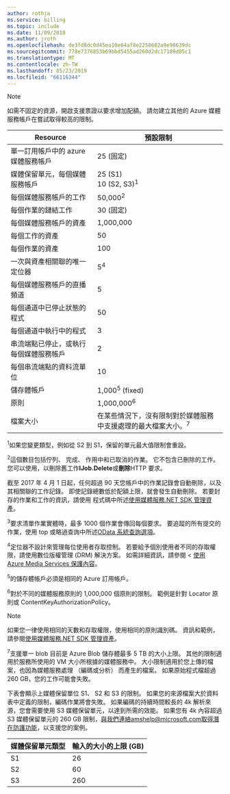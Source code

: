 ```yaml
---
author: rothja
ms.service: billing
ms.topic: include
ms.date: 11/09/2018
ms.author: jroth
ms.openlocfilehash: de3fd8dc0d45ea10e64af8e2258682a9e98639dc
ms.sourcegitcommit: 778e7376853b69bbd5455ad260d2dc17109d05c1
ms.translationtype: MT
ms.contentlocale: zh-TW
ms.lasthandoff: 05/23/2019
ms.locfileid: "66116344"
---
```

>[!NOTE]
>如需不固定的資源，開啟支援票證以要求增加配額。 請勿建立其他的 Azure 媒體服務帳戶在嘗試取得較高的限制。

| Resource | 預設限制 | 
| --- | --- | 
| 單一訂用帳戶中的 azure 媒體服務帳戶 | 25 (固定) |
| 媒體保留單元，每個媒體服務帳戶 |25 (S1)<br/>10 (S2, S3)<sup>1</sup> | 
| 每個媒體服務帳戶的工作 | 50,000<sup>2</sup> |
| 每個作業的鏈結工作 | 30 (固定) |
| 每個媒體服務帳戶的資產 | 1,000,000|
| 每個工作的資產 | 50 |
| 每個作業的資產 | 100 |
| 一次與資產相關聯的唯一定位器 | 5<sup>4</sup> |
| 每個媒體服務帳戶的直播頻道 |5|
| 每個通道中已停止狀態的程式  |50|
| 每個通道中執行中的程式  |3|
| 串流端點已停止，或執行每個媒體服務帳戶|2|
| 每個串流端點的資料流單位  |10 |
| 儲存體帳戶 | 1,000<sup>5</sup> (fixed) |
| 原則 | 1,000,000<sup>6</sup> |
| 檔案大小| 在某些情況下，沒有限制對於媒體服務中支援處理的最大檔案大小。<sup>7</sup> |

<sup>1</sup>如果您變更類型，例如從 S2 到 S1，保留的單元最大值限制會重設。

<sup>2</sup>這個數目包括佇列、 完成、 作用中和已取消的作業。 它不包含已刪除的工作。 您可以使用，以刪除舊工作**IJob.Delete**或**刪除**HTTP 要求。

截至 2017 年 4 月 1 日起，任何超過 90 天您帳戶中的作業記錄會自動刪除，以及其相關聯的工作記錄。 即使記錄總數低於配額上限，就會發生自動刪除。 若要封存的作業和工作的資訊，請使用 程式碼中所述[使用媒體服務.NET SDK 管理資產](../articles/media-services/previous/media-services-dotnet-manage-entities.md)。

<sup>3</sup>要求清單作業實體時，最多 1000 個作業會傳回每個要求。 要追蹤的所有提交的作業，使用 top 或略過查詢中所述[OData 系統查詢選項](/previous-versions/dynamicscrm-2015/developers-guide/gg309461(v=crm.7))。

<sup>4</sup>定位器不設計來管理每位使用者存取控制。 若要給予個別使用者不同的存取權限，請使用數位版權管理 (DRM) 解決方案。 如需詳細資訊，請參閱 <<c0> [ 使用 Azure Media Services 保護內容](../articles/media-services/previous/media-services-content-protection-overview.md)。

<sup>5</sup>的儲存體帳戶必須是相同的 Azure 訂用帳戶。

<sup>6</sup>對於不同的媒體服務原則的 1,000,000 個原則的限制。 範例是針對 Locator 原則或 ContentKeyAuthorizationPolicy。 

>[!NOTE]
> 如果您一律使用相同的天數和存取權限，使用相同的原則識別碼。 資訊和範例，請參閱[使用媒體服務.NET SDK 管理資產](../articles/media-services/previous/media-services-dotnet-manage-entities.md#limit-access-policies)。

<sup>7</sup>支援單一 blob 目前是 Azure Blob 儲存體最多 5 TB 的大小上限。 其他的限制適用於服務所使用的 VM 大小所根據的媒體服務中。 大小限制適用於您上傳的檔案，也因為媒體服務處理 （編碼或分析） 而產生的檔案。 如果原始程式檔超過 260 GB，您的工作可能會失敗。 

下表會顯示上媒體保留單位 S1、 S2 和 S3 的限制。 如果您的來源檔案大於資料表中定義的限制，編碼作業將會失敗。 如果編碼的持續時間較長的 4k 解析來源，您會需要使用 S3 媒體保留單元，以達到所需的效能。 如果您有 4k 內容超過 S3 媒體保留單元的 260 GB 限制，與我們連絡amshelp@microsoft.com取得潛在防護功能，以支援您的案例。

|媒體保留單元類型   |輸入的大小的上限 (GB)|
|---|---|
|S1 |   26|
|S2 | 60|
|S3 |260|
